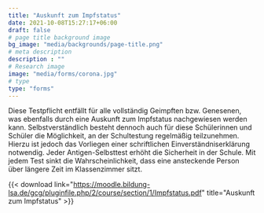 ```yaml
---
title: "Auskunft zum Impfstatus"
date: 2021-10-08T15:27:17+06:00
draft: false
# page title background image
bg_image: "media/backgrounds/page-title.png"
# meta description
description : ""
# Research image
image: "media/forms/corona.jpg"
# type
type: "forms"
---
```


Diese Testpflicht entfällt für alle vollständig Geimpften bzw. Genesenen, was ebenfalls durch eine Auskunft zum Impfstatus nachgewiesen werden kann.  Selbstverständlich besteht dennoch auch für diese Schülerinnen und Schüler die Möglichkeit, an der Schultestung regelmäßig teilzunehmen. Hierzu ist jedoch das Vorliegen einer schriftlichen Einverständniserklärung notwendig. Jeder Antigen-Selbsttest erhöht die Sicherheit in der Schule. Mit jedem Test sinkt die Wahrscheinlichkeit, dass eine ansteckende Person über längere Zeit im Klassenzimmer sitzt.

{{< download link="https://moodle.bildung-lsa.de/gcg/pluginfile.php/2/course/section/1/Impfstatus.pdf" title="Auskunft zum Impfstatus" >}}
